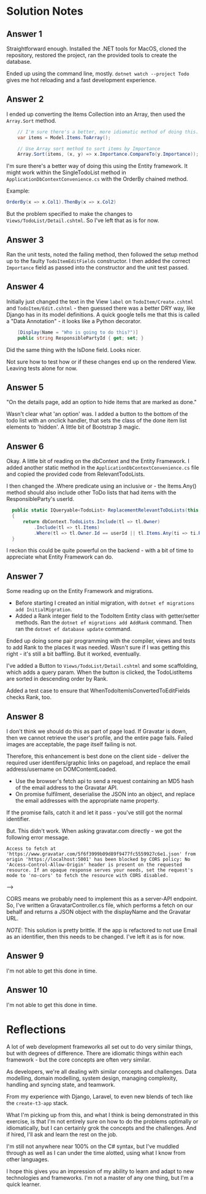 # Solution Notes

## Answer 1

Straightforward enough. Installed the .NET tools for MacOS, cloned the repository, restored the project, ran the provided tools to create the database.

Ended up using the command line, mostly. `dotnet watch --project Todo` gives me hot reloading and a fast development experience.

## Answer 2

I ended up converting the Items Collection into an Array, then used the `Array.Sort` method.

```csharp
    // I'm sure there's a better, more idiomatic method of doing this. I'm not a C# dev. Yet.
    var items = Model.Items.ToArray();

    // Use Array sort method to sort items by Importance
    Array.Sort(items, (x, y) => x.Importance.CompareTo(y.Importance));
```

I'm sure there's a better way of doing this using the Entity framework. It might work within the SingleTodoList method in `ApplicationDbContextConvenience.cs` with the OrderBy chained method.

Example:

```csharp
OrderBy(x => x.Col1).ThenBy(x => x.Col2)
```

But the problem specified to make the changes to `Views/TodoList/Detail.cshtml`. So I've left that as is for now.

## Answer 3

Ran the unit tests, noted the failing method, then followed the setup method up to the faulty `TodoItemEditFields` constructor. I then added the correct `Importance` field as passed into the constructor and the unit test passed.

## Answer 4

Initially just changed the text in the View `label` on `TodoItem/Create.cshtml` and `TodoItem/Edit.cshtml` - then guessed there was a better DRY way, like Django has in its model definitions. A quick google tells me that this is called a "Data Annotation" - it looks like a Python decorator.

```csharp
    [Display(Name = "Who is going to do this?")]
    public string ResponsiblePartyId { get; set; }
```

Did the same thing with the IsDone field. Looks nicer.

Not sure how to test how or if these changes end up on the rendered View. Leaving tests alone for now.

## Answer 5

"On the details page, add an option to hide items that are marked as done."

Wasn't clear what 'an option' was. I added a button to the bottom of the todo list with an onclick handler, that sets the class of the done item list elements to 'hidden'. A little bit of Bootstrap 3 magic.

## Answer 6

Okay. A little bit of reading on the dbContext and the Entity Framework. I added another static method in the `ApplicationDbContextConvenience.cs` file and copied the provided code from RelevantTodoLists.

I then changed the .Where predicate using an inclusive or - the Items.Any() method should also include other ToDo lists that had items with the ResponsibleParty's userId.

```csharp
  public static IQueryable<TodoList> ReplacementRelevantToDoLists(this ApplicationDbContext dbContext, string userId)
  {
      return dbContext.TodoLists.Include(tl => tl.Owner)
          .Include(tl => tl.Items)
          .Where(tl => tl.Owner.Id == userId || tl.Items.Any(ti => ti.ResponsibleParty.Id == userId));
  }
```

I reckon this could be quite powerful on the backend - with a bit of time to appreciate what Entity Framework can do.

## Answer 7

Some reading up on the Entity Framework and migrations.

- Before starting I created an initial migration, with `dotnet ef migrations add InitialMigration`.
- Added a Rank integer field to the TodoItem Entity class with getter/setter methods. Ran the `dotnet ef migrations add AddRank` command. Then ran the `dotnet ef database update` command.

Ended up doing some pair programming with the compiler, views and tests to add Rank to the places it was needed. Wasn't sure if I was getting this right - it's still a bit baffling. But it worked, eventually.

I've added a Button to `Views/TodoList/Detail.cshtml` and some scaffolding, which adds a query param. When the button is clicked, the TodoListItems are sorted in descending order by Rank.

Added a test case to ensure that WhenTodoItemIsConvertedToEditFields checks Rank, too.

## Answer 8

I don't think we should do this as part of page load. If Gravatar is down, then we cannot retrieve the user's profile, and the entire page fails. Failed images are acceptable, the page itself failing is not.

Therefore, this enhancement is best done on the client side - deliver the required user identifers/graphic links on pageload, and replace the email address/username on DOMContentLoaded.

- Use the browser's fetch api to send a request containing an MD5 hash of the email address to the Gravatar API.
- On promise fulfilment, deserialise the JSON into an object, and replace the email addresses with the appropriate name property.

If the promise fails, catch it and let it pass - you've still got the normal identifier.

But. This didn't work. When asking gravatar.com directly - we got the following error message.

```
Access to fetch at 'https://www.gravatar.com/5f6f3999b09d89f9477fc5559927c6e1.json' from origin 'https://localhost:5001' has been blocked by CORS policy: No 'Access-Control-Allow-Origin' header is present on the requested resource. If an opaque response serves your needs, set the request's mode to 'no-cors' to fetch the resource with CORS disabled.
```

-->

CORS means we probably need to implement this as a server-API endpoint. So, I've written a GravatarController.cs file, which performs a fetch on our behalf and returns a JSON object with the displayName and the Gravatar URL.

_NOTE_: This solution is pretty brittle. If the app is refactored to not use Email as an identifier, then this needs to be changed. I've left it as is for now.

## Answer 9

I'm not able to get this done in time.

## Answer 10

I'm not able to get this done in time.

# Reflections

A lot of web development frameworks all set out to do very similar things, but with degrees of difference. There are idiomatic things within each framework - but the core concepts are often very similar.

As developers, we're all dealing with similar concepts and challenges. Data modelling, domain modelling, system design, managing complexity, handling and syncing state, and teamwork.

From my experience with Django, Laravel, to even new blends of tech like the `create-t3-app` stack.

What I'm picking up from this, and what I think is being demonstrated in this exercise, is that I'm not entirely sure on how to do the problems optimally or idiomatically, but I can certainly grok the concepts and the challenges. And if hired, I'll ask and learn the rest on the job.

I'm still not anywhere near 100% on the C# syntax, but I've muddled through as well as I can under the time alotted, using what I know from other languages.

I hope this gives you an impression of my ability to learn and adapt to new technologies and frameworks. I'm not a master of any one thing, but I'm a quick learner.
